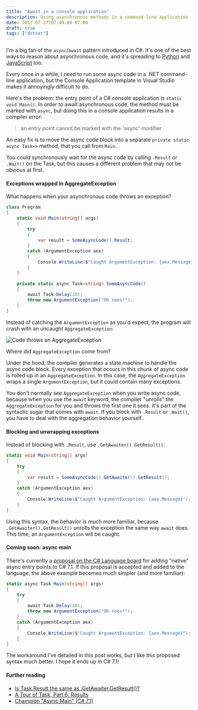 ```yaml
---
title: "Await in a console application"
description: Using asynchronous methods in a command-line application
date: 2017-07-27T07:49:04-07:00
draft: true
tags: ["dotnet"]
---
```


I'm a big fan of the `async`/`await` pattern introduced in C#. It's one of the best ways to reason about asynchronous code, and it's spreading to [Python](https://www.python.org/dev/peps/pep-0492/) and [JavaScript](https://developer.mozilla.org/en-US/docs/Web/JavaScript/Reference/Operators/await) too.

Every once in a while, I need to run some async code in a .NET command-line application, but the Console Application template in Visual Studio makes it annoyingly difficult to do.

<!--more-->

Here's the problem: the entry point of a C# console application is `static void Main()`. In order to await asynchronous code, the method must be marked with `async`, but doing this in a console application results in a compiler error:

> an entry point cannot be marked with the 'async' modifier

An easy fix is to move the async code block into a separate `private static async Task<>` method, that you call from `Main`.

You *could* synchronously wait for the async code by calling `.Result` or `.Wait()` on the Task, but this causes a different problem that may not be obvious at first.

#### Exceptions wrapped in AggregateException

What happens when your asynchronous code throws an exception?

```csharp
class Program
{
    static void Main(string[] args)
    {
        try
        {
            var result = SomeAsyncCode().Result;
        }
        catch (ArgumentException aex)
        {
            Console.WriteLine($"Caught ArgumentException: {aex.Message}");
        }
    }

    private static async Task<string> SomeAsyncCode()
    {
        await Task.Delay(10);
        throw new ArgumentException("Oh noes!");
    }
}
```

Instead of catching the `ArgumentException` as you'd expect, the program will crash with an uncaught `AggregateException`:

![Code throws an AggregateException](/img/post/aggregate-exception.jpg)

Where did `AggregateException` come from?

Under the hood, the compiler generates a state machine to handle the async code block. Every exception that occurs in this chunk of async code is rolled up in an `AggregateException`. In this case, the `AggregateException` wraps a single `ArgumentException`, but it could contain many exceptions.

You don't normally see `AggregateException` when you write async code, because when you use the `await` keyword, the compiler "unrolls" the `AggregateException` for you and throws the first one it sees. It's part of the syntactic sugar that comes with `await`. If you block with `.Result` or `.Wait()`, you have to deal with the aggregation behavior yourself.

#### Blocking and unwrapping exceptions

Instead of blocking with `.Result`, use `.GetAwaiter().GetResult()`:

```csharp
static void Main(string[] args)
{
    try
    {
        var result = SomeAsyncCode().GetAwaiter().GetResult();
    }
    catch (ArgumentException aex)
    {
        Console.WriteLine($"Caught ArgumentException: {aex.Message}");
    }
}
```

Using this syntax, the behavior is much more familiar, because `.GetAwaiter().GetResult()` unrolls the exception the same way `await` does. This time, an `ArgumentException` will be caught.

#### Coming soon: async main

There's currently a [proposal on the C# Language board](https://github.com/dotnet/csharplang/issues/97) for adding "native" async entry points to C# 7.1. If this proposal is accepted and added to the language, the above example becomes much simpler (and more familiar):

```csharp
static async Task Main(string[] args)
{
    try
    {
        await Task.Delay(10);
        throw new ArgumentException("Oh noes!");
    }
    catch (ArgumentException aex)
    {
        Console.WriteLine($"Caught ArgumentException: {aex.Message}");
    }
}
```

The workaround I've detailed in this post works, but I like this proposed syntax much better. I hope it ends up in C# 7.1!

#### Further reading

* [Is Task.Result the same as .GetAwaiter.GetResult()?](https://stackoverflow.com/q/17284517/3191599)
* [A Tour of Task, Part 6: Results](https://blog.stephencleary.com/2014/12/a-tour-of-task-part-6-results.html)
* [Champion "Async Main" (C# 7.1)](https://github.com/dotnet/csharplang/issues/97)
